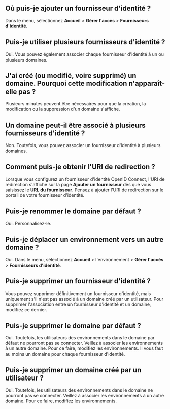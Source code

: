 Où puis-je ajouter un fournisseur d'identité ?
----------------------------------------------

Dans le menu, sélectionnez **Accueil** \> **Gérer l'accès** \> **Fournisseurs d'identité**.

Puis-je utiliser plusieurs fournisseurs d'identité ?
----------------------------------------------------

Oui. Vous pouvez également associer chaque fournisseur d'identité à un ou plusieurs domaines.

J'ai créé (ou modifié, voire supprimé) un domaine. Pourquoi cette modification n'apparaît-elle pas ?
----------------------------------------------------------------------------------------------------

Plusieurs minutes peuvent être nécessaires pour que la création, la modification ou la suppression d'un domaine s'affiche.

Un domaine peut-il être associé à plusieurs fournisseurs d'identité ?
---------------------------------------------------------------------

Non. Toutefois, vous pouvez associer un fournisseur d'identité à plusieurs domaines.

Comment puis-je obtenir l'URI de redirection ?
----------------------------------------------

Lorsque vous configurez un fournisseur d'identité OpenID Connect, l'URI de redirection s'affiche sur la page **Ajouter un fournisseur** dès que vous saisissez le **URL du fournisseur**. Pensez à ajouter l'URI de redirection sur le portail de votre fournisseur d'identité.

Puis-je renommer le domaine par défaut ?
----------------------------------------

Oui. Personnalisez-le.

Puis-je déplacer un environnement vers un autre domaine ?
---------------------------------------------------------

Oui. Dans le menu, sélectionnez **Accueil** \> l'environnement \> **Gérer l'accès** \> **Fournisseurs d'identité**.

Puis-je supprimer un fournisseur d'identité ?
---------------------------------------------

Vous pouvez supprimer définitivement un fournisseur d'identité, mais uniquement s'il n'est pas associé à un domaine créé par un utilisateur. Pour supprimer l'association entre un fournisseur d'identité et un domaine, modifiez ce dernier.

Puis-je supprimer le domaine par défaut ?
-----------------------------------------

Oui. Toutefois, les utilisateurs des environnements dans le domaine par défaut ne pourront pas se connecter. Veillez à associer les environnements à un autre domaine. Pour ce faire, modifiez les environnements. Il vous faut au moins un domaine pour chaque fournisseur d'identité.

Puis-je supprimer un domaine créé par un utilisateur ?
------------------------------------------------------

Oui. Toutefois, les utilisateurs des environnements dans le domaine ne pourront pas se connecter. Veillez à associer les environnements à un autre domaine. Pour ce faire, modifiez les environnements.
